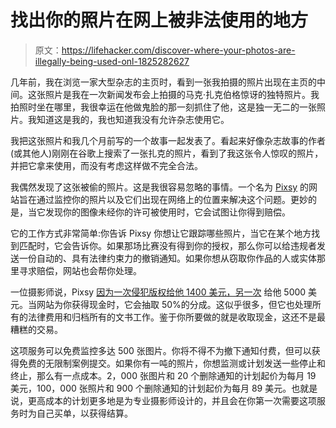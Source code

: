 # 找出你的照片在网上被非法使用的地方

> 原文：<https://lifehacker.com/discover-where-your-photos-are-illegally-being-used-onl-1825282627>

几年前，我在浏览一家大型杂志的主页时，看到一张我拍摄的照片出现在主页的中间。这张照片是我在一次新闻发布会上拍摄的马克·扎克伯格惊讶的独特照片。我拍照时坐在哪里，我很幸运在他做鬼脸的那一刻抓住了他，这是独一无二的一张照片。我知道这是我的，我也知道我没有允许杂志使用它。



我把这张照片和我几个月前写的一个故事一起发表了。看起来好像杂志故事的作者(或其他人)刚刚在谷歌上搜索了一张扎克的照片，看到了我这张令人惊叹的照片，并把它拿来使用，而没有考虑这样做不完全合法。

我偶然发现了这张被偷的照片。这是我很容易忽略的事情。一个名为 [Pixsy](https://www.pixsy.com/find/) 的网站旨在通过监控你的照片以及它们出现在网络上的位置来解决这个问题。更妙的是，当它发现你的图像未经你的许可被使用时，它会试图让你得到赔偿。

它的工作方式非常简单:你告诉 Pixsy 你想让它跟踪哪些照片，当它在某个地方找到匹配时，它会告诉你。如果那场比赛没有得到你的授权，那么你可以给违规者发送一份自动的、具有法律约束力的撤销通知。如果你想从窃取你作品的人或实体那里寻求赔偿，网站也会帮你处理。

一位摄影师说，Pixsy [因为一次侵犯版权给他 1400 美元，另一次](https://www.diyphotography.net/just-made-2500-single-copyright-infringement-can/) 给他 5000 美元。当网站为你获得现金时，它会抽取 50%的分成。这似乎很多，但它也处理所有的法律费用和归档所有的文书工作。鉴于你所要做的就是收取现金，这还不是最糟糕的交易。

这项服务可以免费监控多达 500 张图片。你将不得不为撤下通知付费，但可以获得免费的无限制案例提交。如果你有一吨的照片，你想监测或计划发送一些停止和终止，那么有一点成本。2，000 张图片和 20 个删除通知的计划起价为每月 19 美元，100，000 张照片和 900 个删除通知的计划起价为每月 89 美元。也就是说，更高成本的计划更多地是为专业摄影师设计的，并且会在你第一次需要这项服务时为自己买单，以获得结算。